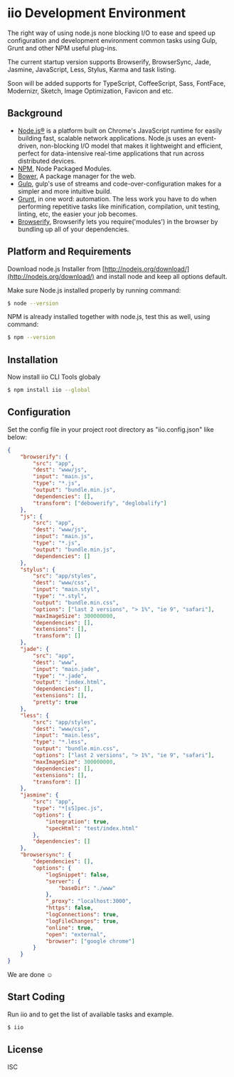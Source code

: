 # iio Development Environment

The right way of using node.js none blocking I/O to ease and speed up configuration and development environment common tasks using Gulp, Grunt and other NPM useful plug-ins.

The current startup version supports Browserify, BrowserSync, Jade, Jasmine, JavaScript, Less, Stylus, Karma and task listing.

Soon will be added supports for TypeScript, CoffeeScript, Sass, FontFace, Modernizr, Sketch, Image Optimization, Favicon and etc.

## Background
-   [Node.js®](http://nodejs.org) is a platform built on Chrome's JavaScript runtime for easily building fast, scalable network applications. Node.js uses an event-driven, non-blocking I/O model that makes it lightweight and efficient, perfect for data-intensive real-time applications that run across distributed devices.
-   [NPM](https://www.npmjs.org/), Node Packaged Modules.
-   [Bower](http://bower.io/), A package manager for the web.
-   [Gulp](http://gulpjs.com/), gulp's use of streams and code-over-configuration makes for a simpler and more intuitive build.
-   [Grunt](http://gruntjs.com/), in one word: automation. The less work you have to do when performing repetitive tasks like minification, compilation, unit testing, linting, etc, the easier your job becomes.
-   [Browserify](http://browserify.org/), Browserify lets you require('modules') in the browser by bundling up all of your dependencies.

## Platform and Requirements
Download node.js Installer from [http://nodejs.org/download/](http://nodejs.org/download/) and install node and keep all options default.

Make sure Node.js installed properly by running command:
```sh
$ node --version
```
NPM is already installed together with node.js, test this as well, using command:
```sh
$ npm --version
```

## Installation
Now install iio CLI Tools globaly
```sh
$ npm install iio --global
```

## Configuration

Set the config file in your project root directory as "iio.config.json" like below:

```json
{
    "browserify": {
        "src": "app",
        "dest": "www/js",
        "input": "main.js",
        "type": "*.js",
        "output": "bundle.min.js",
        "dependencies": [],
        "transform": ["debowerify", "deglobalify"]
    },
    "js": {
        "src": "app",
        "dest": "www/js",
        "input": "main.js",
        "type": "*.js",
        "output": "bundle.min.js",
        "dependencies": []
    },
    "stylus": {
        "src": "app/styles",
        "dest": "www/css",
        "input": "main.styl",
        "type": "*.styl",
        "output": "bundle.min.css",
        "options": ["last 2 versions", "> 1%", "ie 9", "safari"],
        "maxImageSize": 300000000,
        "dependencies": [],
        "extensions": [],
        "transform": []
    },
    "jade": {
        "src": "app",
        "dest": "www",
        "input": "main.jade",
        "type": "*.jade",
        "output": "index.html",
        "dependencies": [],
        "extensions": [],
        "pretty": true
    },
    "less": {
        "src": "app/styles",
        "dest": "www/css",
        "input": "main.less",
        "type": "*.less",
        "output": "bundle.min.css",
        "options": ["last 2 versions", "> 1%", "ie 9", "safari"],
        "maxImageSize": 300000000,
        "dependencies": [],
        "extensions": [],
        "transform": []
    },
    "jasmine": {
        "src": "app",
        "type": "*[sS]pec.js",
        "options": {
            "integration": true,
            "specHtml": "test/index.html"
        },
        "dependencies": []
    },
    "browsersync": {
        "dependencies": [],
        "options": {
            "logSnippet": false,
            "server": {
                "baseDir": "./www"
            },
            "_proxy": "localhost:3000",
            "https": false,
            "logConnections": true,
            "logFileChanges": true,
            "online": true,
            "open": "external",
            "browser": ["google chrome"]
        }
    }
}
```

We are done &#9786;


## Start Coding

Run iio and to get the list of available tasks and example.

```sh
$ iio
```

License
----

ISC
